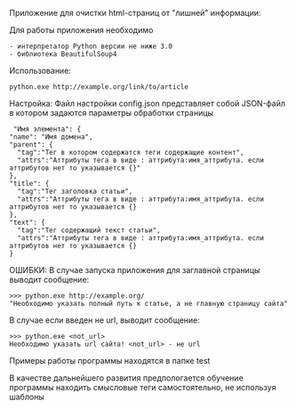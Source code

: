 Приложение для очистки html-страниц от "лишней" информации:

Для работы приложения необходимо

    - интерпретатор Python версии не ниже 3.0
    - библиотека BeautifulSoup4     

Использование:

    python.exe http://example.org/link/to/article

Настройка:
    Файл настройки config.json представляет собой JSON-файл в котором задаются параметры обработки страницы
    
     "Имя элемента": {
    "name": "Имя домена",
    "parent": {
      "tag":"Тег в котором содержатся теги содержащие контент",
      "attrs":"Аттрибуты тега в виде : аттрибута:имя_аттрибута. если аттрибутов нет то указывается {}"
    },
    "title": {
      "tag":"Тег заголовка статьи",
      "attrs":"Аттрибуты тега в виде : аттрибута:имя_аттрибута. если аттрибутов нет то указывается {}
    },
    "text": {
      "tag":"Тег содержащий текст статьи",
      "attrs":"Аттрибуты тега в виде : аттрибута:имя_аттрибута. если аттрибутов нет то указывается {}
    }

    
    

ОШИБКИ:
В случае запуска приложения для заглавной страницы выводит сообщение:
    
    >>> python.exe http://example.org/
    "Необходимо указать полный путь к статье, а не главную страницу сайта"

В случае если введен не url, выводит сообщение:
    
    >>> python.exe <not_url>
    Необходимо указать url сайта! <not_url> - не url
     
Примеры работы программы находятся в папке test 
     
    
    
В качестве дальнейшего развития предпологается обучение программы находить смысловые теги самостоятельно, не используя шаблоны
